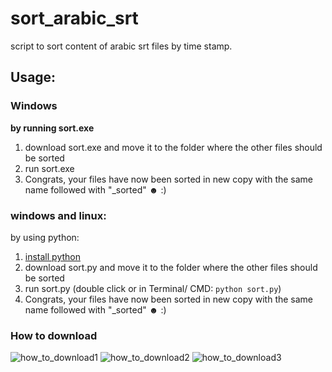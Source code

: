 # sort_arabic_srt
script to sort content of arabic srt files by time stamp.

## Usage:
### Windows
**by running sort.exe**
1. download sort.exe and move it to the folder where the other files should be sorted
2. run sort.exe
3. Congrats, your files have now been sorted in new copy with the same name followed with "_sorted" ☻ :) 

### windows and linux:
by using python:
1. [install python](https://www.python.org/downloads/)
2. download sort.py and move it to the folder where the other files should be sorted
3. run sort.py (double click or in Terminal/ CMD: `python sort.py`)
4. Congrats, your files have now been sorted in new copy with the same name followed with "_sorted" ☻ :) 


### How to download
![how_to_download1](https://user-images.githubusercontent.com/31741809/146095668-b78f7cc4-a6b2-4f0b-8fce-83ad0612124a.png)
![how_to_download2](https://user-images.githubusercontent.com/31741809/146095670-671d288f-b732-4c50-95cd-32673a6d1ee4.png)
![how_to_download3](https://user-images.githubusercontent.com/31741809/146095666-c17e99b5-2348-4f59-a229-ca9bd5360526.png)
